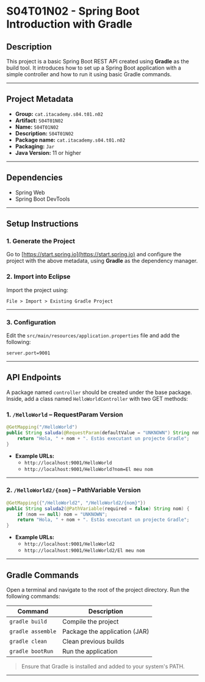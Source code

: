 # S04T01N02 - Spring Boot Introduction with Gradle

## Description

This project is a basic Spring Boot REST API created using **Gradle** as the build tool. It introduces how to set up a Spring Boot application with a simple controller and how to run it using basic Gradle commands.

---

## Project Metadata

- **Group:** `cat.itacademy.s04.t01.n02`
- **Artifact:** `S04T01N02`
- **Name:** `S04T01N02`
- **Description:** `S04T01N02`
- **Package name:** `cat.itacademy.s04.t01.n02`
- **Packaging:** `Jar`
- **Java Version:** 11 or higher

---

## Dependencies

- Spring Web
- Spring Boot DevTools

---

## Setup Instructions

### 1. Generate the Project

Go to [https://start.spring.io](https://start.spring.io) and configure the project with the above metadata, using **Gradle** as the dependency manager.

### 2. Import into Eclipse

Import the project using:
```
File > Import > Existing Gradle Project
```

---

### 3. Configuration

Edit the `src/main/resources/application.properties` file and add the following:

```properties
server.port=9001
```

---

## API Endpoints

A package named `controller` should be created under the base package. Inside, add a class named `HelloWorldController` with two GET methods:

### 1. `/HelloWorld` – RequestParam Version

```java
@GetMapping("/HelloWorld")
public String saluda(@RequestParam(defaultValue = "UNKNOWN") String nom) {
    return "Hola, " + nom + ". Estàs executant un projecte Gradle";
}
```

- **Example URLs:**
  - `http://localhost:9001/HelloWorld`
  - `http://localhost:9001/HelloWorld?nom=El meu nom`

---

### 2. `/HelloWorld2/{nom}` – PathVariable Version

```java
@GetMapping({"/HelloWorld2", "/HelloWorld2/{nom}"})
public String saluda2(@PathVariable(required = false) String nom) {
    if (nom == null) nom = "UNKNOWN";
    return "Hola, " + nom + ". Estàs executant un projecte Gradle";
}
```

- **Example URLs:**
  - `http://localhost:9001/HelloWorld2`
  - `http://localhost:9001/HelloWorld2/El meu nom`

---

## Gradle Commands

Open a terminal and navigate to the root of the project directory. Run the following commands:

| Command           | Description                     |
|------------------|---------------------------------|
| `gradle build`   | Compile the project              |
| `gradle assemble`| Package the application (JAR)    |
| `gradle clean`   | Clean previous builds            |
| `gradle bootRun` | Run the application              |

> Ensure that Gradle is installed and added to your system's PATH.

---


